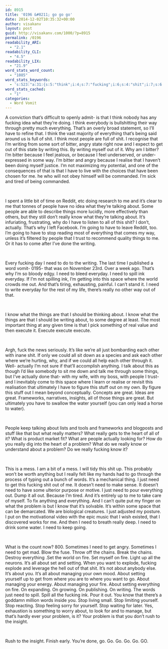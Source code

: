 ```yaml
---
id: 8915
title: '0196 &#8211; go go go'
date: 2014-12-02T10:35:32+00:00
author: visakanv
layout: post
guid: http://visakanv.com/1000/?p=8915
permalink: /0196
readability_ARI:
  - "2.1"
readability_CLI:
  - "4.5"
readability_LIX:
  - "21.9"
word_stats_word_count:
  - "1085"
word_stats_keywords:
  - 's:523:"a:31:{s:5:"think";i:4;s:7:"fucking";i:6;s:4:"shit";i:7;s:6:"people";i:7;s:7:"writing";i:7;s:6:"bitter";i:4;s:5:"angry";i:3;s:7:"because";i:4;s:4:"time";i:3;s:7:"talking";i:3;s:6:"things";i:6;s:6:"really";i:9;s:4:"know";i:7;s:8:"actually";i:4;s:5:"going";i:3;s:4:"stop";i:6;s:4:"need";i:14;s:8:"everyday";i:3;s:5:"spill";i:3;s:5:"space";i:3;s:7:"execute";i:4;s:4:"like";i:4;s:4:"just";i:5;s:5:"stuff";i:3;s:5:"great";i:3;s:5:"water";i:3;s:7:"problem";i:5;s:5:"words";i:3;s:4:"fire";i:4;s:7:"setting";i:3;s:8:"managing";i:3;}";'
word_stats_cached:
  - "1"
categories:
  - Word Vomit
---
```

A conviction that&#8217;s difficult to openly admit- is that I think nobody has any fucking idea what they’re doing. I think everybody is bullshitting their way through pretty much everything. That’s an overly broad statement, so I’ll have to refine that. I think the vast majority of everything that’s being said around us is full of shit. I think most people are full of shit. I recognise that I’m writing from some sort of bitter, angry state right now and I expect to get out of this state by writing this. By writing myself out of it. Why am I bitter? I’m bitter because I feel jealous, or because I feel underserved, or under-expressed in some way. I’m bitter and angry because I realise that I haven’t been doing myself justice. I’m not maximizing my potential, and one of the consequences of that is that I have to live with the choices that have been chosen for me. he who will not obey himself will be commanded. I’m sick and tired of being commanded.
  
 
  
I spent a little bit of time on Reddit, etc doing research to me and it’s clear to me that tonnes of people have no idea what they’re talking about. Some people are able to describe things more lucidly, more effectively than others, but they still don’t really know what they’re talking about. It’s infuriating, frustrating, why do I have to listen to all of this shit? I don’t, actually. That’s why I left Facebook. I’m going to have to leave Reddit, too. I’m going to have to stop reading most of everything that comes my way, unless it’s filtered by people that I trust to recommend quality things to me. Or it has to come after I’ve done the writing.
  
 
  
Every fucking day I need to do to the writing. The last time I published a word vomit- 0195- that was on November 23rd. Over a week ago. That’s why I’m so bloody edgy. I need to bleed everyday. I need to spill ink everyday. If I’m not spilling ink, I’m getting into this space where the world crowds me out. And that’s tiring, exhausting, painful. I can’t stand it. I need to write everyday for the rest of my life, there’s really no other way out of that.
  
 
  
I know what the things are that I should be thinking about. I know what the things are that I should be writing about, to some degree at least. The most important thing at any given time is that I pick something of real value and then execute it. Execute execute execute.
  
 
  
Argh, fuck the news seriously. It’s like we’re all just bombarding each other with inane shit. If only we could all sit down as a species and ask each other where we’re hurting, why, and if we could all help each other through it. Well- actually I’m not sure if that’ll accomplish anything. I talk about this as though I’d like somebody to sit me down and talk me through some things, but I’ve actually done that- with my wife, with my boss, with people I trust- and I inevitably come to this space where I learn or realise or revisit this realisation that ultimately I have to figure this stuff out on my own. By figure this stuff out I mean beyond conceptually. Concepts are great. Ideas are great. Frameworks, narratives, insights, all of those things are great. But ultimately you have to swallow the water yourself (you can only lead a horse to water).
  
 
  
People keep talking about lists and tools and frameworks and blogposts and stuff like that but what really matters? What really gets to the heart of all of it? What is product market fit? What are people actually looking for? How do you really dig into the heart of a problem? What do we really know or understand about a problem? Do we really fucking know it?
  
 
  
This is a mess. I am a bit of a mess. I will tidy this shit up. This probably won’t be worth anything but I really felt like my hands had to go through the process of typing out a bunch of words. It’s a mechanical thing. I just need to get this fucking shit out of me. It doesn’t need to make sense. It doesn’t need to have some ulterior purpose or motive. I just need to pour everything out. Dump it all out. Because I’m tired. And it’s entirely up to me to take care of myself. To fix anything and everything. And I can’t quite put my finger on what the problem is but I know that it’s solvable. It’s within some space that can be demarcated. We are biological creatures. I just adjusted my posture. I put on the motivational video with the epic music that I wish existed, that I discovered works for me. And then I need to breath really deep. I need to drink some water. I need to keep going.
  
 
  
What is the count now? 800. Sometimes I need to get angry. Sometimes I need to get mad. Blow the fuse. Throw off the chains. Break the chains. Destroy everything .Set the world on fire. Set myself on fire. Light up all the neurons. It&#8217;s all about set and setting. When you want to explode, fucking explode and leverage the hell out of that shit. It&#8217;s not about anybody else. It&#8217;s about you. It&#8217;s all about managing your own mood. About setting yourself up to get from where you are to where you want to go. About managing your energy. About managing your fire. About setting everything on fire. On expanding. On growing. On publishing. On writing. The words just need to spill. Spill all the fucking ink. Pour it out. You know that there&#8217;s a goddamn million words inside you. Stop living small. Stop limiting yourself. Stop reacting. Stop feeling sorry for yourself. Stop waiting for later. Yes, exhaustion is something to worry about, to look for and to manage, but that&#8217;s hardly ever your problem, is it? Your problem is that you don&#8217;t rush to the insight.
  
 
  
Rush to the insight. Finish early. You&#8217;re done, go. Go. Go. Go. Go. GO.
